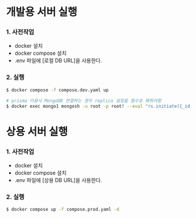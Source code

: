 
# 개발용 서버 실행
### 1. 사전작업
+ docker 설치
+ docker compose 설치
+ .env 파일에 [로컬 DB URL]을 사용한다.

### 2. 실행
```bash
$ docker compose -f compose.dev.yaml up

# prisma 이용시 MongoDB 연결하는 경우 replica 설정을 필수로 해줘야함
$ docker exec mongo1 mongosh -u root -p root! --eval "rs.initiate({_id: 'rs0', members: [{_id: 0, host: 'mongo1:27017'}]});"
```

# 상용 서버 실행
### 1. 사전작업
+ docker 설치
+ docker compose 설치
+ .env 파일에 [상용 DB URL]을 사용한다.

### 2. 실행
```bash
$ docker compose up -f compose.prod.yaml -d
```

